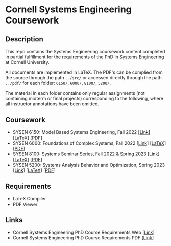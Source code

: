 # Cornell Systems Engineering Coursework

## Description
This repo contains the Systems Engineering coursework content completed in partial fulfillment for the requirements of the PhD in Systems Engineering at Cornell University.

All documents are implemented in LaTeX. The PDF's can be complied from the source through the path ``../src/`` or accessed directly through the path ``../pdf/`` for each folder: ``6150/``, ``6000/``, ``8100/``, ``5200/``. 

The material in each folder contains only regular assignments (not containing midterm or final projects) corresponding to the following, where all instructor annotations have been omitted.

## Coursework
- SYSEN 6150: Model Based Systems Engineering, Fall 2022 [<a href="https://classes.cornell.edu/browse/roster/FA22/class/SYSEN/6150">Link</a>] [<a href='https://github.com/nickkunz/sysen/tree/main/6150/src'>LaTeX</a>] [<a href='https://github.com/nickkunz/sysen/tree/main/6150/pdf'>PDF</a>]
- SYSEN 6000: Foundations of Complex Systems, Fall 2022  [<a href="https://classes.cornell.edu/browse/roster/FA22/class/SYSEN/6000">Link</a>] [<a href='https://github.com/nickkunz/sysen/tree/main/6000/src'>LaTeX</a>] [<a href='https://github.com/nickkunz/sysen/tree/main/6000/pdf'>PDF</a>]
- SYSEN 8100: Systems Seminar Series, Fall 2022 & Spring 2023  [<a href="https://classes.cornell.edu/browse/roster/FA22/class/SYSEN/8100">Link</a>] [<a href='https://github.com/nickkunz/sysen/tree/main/8100/src'>LaTeX</a>] [<a href='https://github.com/nickkunz/sysen/tree/main/8100/pdf'>PDF</a>]
- SYSEN 5200: Systems Analysis Behavior and Optimization, Spring 2023 [<a href="https://classes.cornell.edu/browse/roster/SP23/class/SYSEN/5200">Link</a>] [<a href='https://github.com/nickkunz/sysen/tree/main/5200/src'>LaTeX</a>] [<a href='https://github.com/nickkunz/sysen/tree/main/5200/pdf'>PDF</a>]

## Requirements
- LaTeX Compiler
- PDF Viewer

## Links
- Cornell Systems Engineering PhD Course Requirements Web [<a href='https://www.systemseng.cornell.edu/se/programs/systems-phd/systems-phd-degree-requirements'>Link</a>]
- Cornell Systems Engineering PhD Course Requirements PDF [<a href='https://www.systemseng.cornell.edu/sites/default/files/users/user7731/Systems%20Ph.D%20Degree%20Requirements-%20FA18%20(VD).pdf'>Link</a>]

